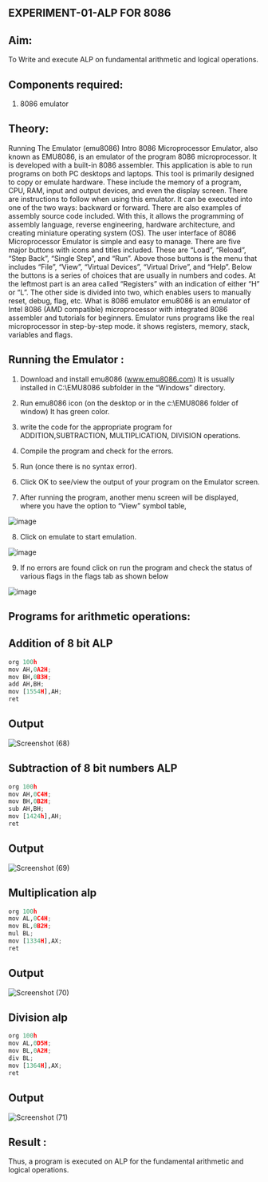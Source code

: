 ## EXPERIMENT-01-ALP FOR 8086

## Aim: 
To Write and execute ALP on fundamental arithmetic and logical operations.

## Components required:

1. 8086  emulator 

## Theory:
Running The Emulator (emu8086) Intro 8086 Microprocessor Emulator, also known as EMU8086, is an emulator of the program 8086 microprocessor. It is developed with a built-in 8086 assembler. This application is able to run programs on both PC desktops and laptops. This tool is primarily designed to copy or emulate hardware. These include the memory of a program, CPU, RAM, input and output devices, and even the display screen. There are instructions to follow when using this emulator. It can be executed into one of the two ways: backward or forward. There are also examples of assembly source code included. With this, it allows the programming of assembly language, reverse engineering, hardware architecture, and creating miniature operating system (OS). The user interface of 8086 Microprocessor Emulator is simple and easy to manage. There are five major buttons with icons and titles included. These are “Load”, “Reload”, “Step Back”, “Single Step”, and “Run”. Above those buttons is the menu that includes “File”, “View”, “Virtual Devices”, “Virtual Drive”, and “Help”. Below the buttons is a series of choices that are usually in numbers and codes. At the leftmost part is an area called “Registers” with an indication of either “H” or “L”. The other side is divided into two, which enables users to manually reset, debug, flag, etc. What is 8086 emulator emu8086 is an emulator of Intel 8086 (AMD compatible) microprocessor with integrated 8086 assembler and tutorials for beginners. Emulator runs programs like the real microprocessor in step-by-step mode. it shows registers, memory, stack, variables and flags.


 ## Running the Emulator :
1.	Download and install emu8086 (www.emu8086.com) It is usually installed in C:\EMU8086 subfolder in the “Windows” directory.

2.	Run  emu8086 icon (on the desktop or in the c:\EMU8086 folder of window) It has green color.
 
3.	write the code for the appropriate program for ADDITION,SUBTRACTION, MULTIPLICATION,  DIVISION operations.

4.	Compile the program and check for the errors.
	 
5.	Run (once there is no syntax error).

6.	Click OK to see/view the output of your program on the Emulator screen. 

7.	After running the program, another menu screen will be displayed, where you have the option to “View” symbol table,	 

![image](https://user-images.githubusercontent.com/36288975/189273263-d65baae9-4b8f-4723-afb3-c0ffa4052b04.png)

8.	Click on emulate to start emulation.

![image](https://user-images.githubusercontent.com/36288975/189273273-9bb36ec1-e2e8-4892-8d35-37707332bfdc.png)


9.	If no errors are found click on run the program and check the status of various flags in the flags tab as shown below

 
![image](https://user-images.githubusercontent.com/36288975/189273277-113a2a33-4a40-4ff8-95a5-ecd3a1f504fe.png)


## Programs for arithmetic  operations:

## Addition  of 8 bit ALP 
```python
org 100h
mov AH,0A2H;
mov BH,0B3H;
add AH,BH;
mov [1554H],AH;
ret
```
## Output  
 ![Screenshot (68)](https://github.com/TejaswiniGugananthan/EXPERIMENT--01-ALP-FOR-8086/assets/121222763/b1951263-450f-416e-b206-1d5c31a9cbdf)


## Subtraction   of 8 bit numbers  ALP 
```python
org 100h
mov AH,0C4H;
mov BH,0B2H;
sub AH,BH;
mov [1424h],AH;
ret
```
## Output 
![Screenshot (69)](https://github.com/TejaswiniGugananthan/EXPERIMENT--01-ALP-FOR-8086/assets/121222763/e403dfea-817b-4671-ad17-b2ccb8d6aa0f)

## Multiplication alp 
```python
org 100h
mov AL,0C4H;
mov BL,0B2H;
mul BL;
mov [1334H],AX;
ret
```
## Output  
![Screenshot (70)](https://github.com/TejaswiniGugananthan/EXPERIMENT--01-ALP-FOR-8086/assets/121222763/a71b790e-9017-4482-b079-d9ee2b29ea3f)

## Division alp 
```python
org 100h
mov AL,0D5H;
mov BL,0A2H;
div BL;
mov [1364H],AX;
ret

```
## Output  
![Screenshot (71)](https://github.com/TejaswiniGugananthan/EXPERIMENT--01-ALP-FOR-8086/assets/121222763/262bc631-1a40-480e-bd5a-fb7537f20c79)


## Result :
Thus, a program is executed on ALP for the fundamental arithmetic and logical operations.








